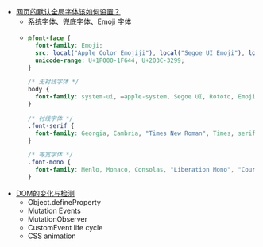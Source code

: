 - [网页的默认全局字体该如何设置？](https://www.bilibili.com/video/BV1b54y1Z7pu)
	- 系统字体、兜底字体、Emoji 字体
	- ```css
	  @font-face {
	    font-family: Emoji;
	    src: local("Apple Color Emojiji"), local("Segoe UI Emoji"), local("Segoe UI Symbol"), local("Noto Color Emoji");
	    unicode-range: U+1F000-1F644, U+203C-3299;
	  }
	  
	  /* 无衬线字体 */
	  body {
	    font-family: system-ui, —apple-system, Segoe UI, Rototo, Emoji, Helvetica, Arial, sans-serif;
	  }
	  
	  /* 衬线字体 */
	  .font-serif {
	    font-family: Georgia, Cambria, "Times New Roman", Times, serif;
	  }
	  
	  /* 等宽字体 */
	  .font-mono {
	    font-family: Menlo, Monaco, Consolas, "Liberation Mono", "Courier New", monospace;
	  }
	  ```
- [DOM的变化与检测](https://www.bilibili.com/video/BV1xF41177qQ)
	- Object.defineProperty
	- Mutation Events
	- MutationObserver
	- CustomEvent life cycle
	- CSS animation